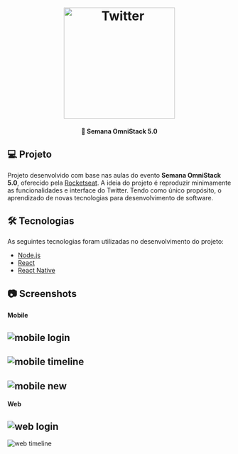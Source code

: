 <h1 align="center">
  <img alt="Twitter" title="#Twitter" src=".github/logo.png" width="250px" />
</h1>

<h4 align="center">
  🚀 Semana OmniStack 5.0
</h4>

## 💻 Projeto

Projeto desenvolvido com base nas aulas do evento **Semana OmniStack 5.0**, oferecido pela [Rocketseat][rocketseat].
A ideia do projeto é reproduzir minimamente as funcionalidades e interface do Twitter. Tendo como único propósito, o aprendizado de novas tecnologias para desenvolvimento de software.

## 🛠 Tecnologias

As seguintes tecnologias foram utilizadas no desenvolvimento do projeto:

- [Node.js][nodejs]
- [React][reactjs]
- [React Native][reactnative]

## 📷 Screenshots

#### Mobile

![mobile login](.github/screenshot-login-mobile.png)
-----------
![mobile timeline](.github/screenshot-timeline-mobile.png)
-----------
![mobile new](.github/screenshot-new-mobile.png)
-----------
#### Web

![web login](.github/screenshot-login-web.png)
-----------
![web timeline](.github/screenshot-timeline-web.png)

[rocketseat]: https://rocketseat.com.br/
[nodejs]: https://nodejs.org/en/
[reactjs]: https://reactjs.org/
[reactnative]: https://facebook.github.io/react-native/
